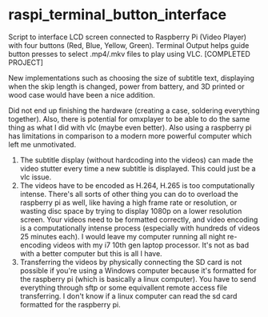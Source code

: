 # raspi_terminal_button_interface
Script to interface LCD screen connected to Raspberry Pi (Video Player) with four buttons (Red, Blue, Yellow, Green). Terminal Output helps guide button presses to select .mp4/.mkv files to play using VLC. [COMPLETED PROJECT]

New implementations such as choosing the size of subtitle text, displaying when the skip length is changed, power from battery, and 3D printed or wood case would have been a nice addition.

Did not end up finishing the hardware (creating a case, soldering everything together). Also, there is potential for omxplayer to be able to do the same thing as what I did with vlc (maybe even better). Also using a raspberry pi has limitations in comparison to a modern more powerful computer which left me unmotivated.
1. The subtitle display (without hardcoding into the videos) can made the video stutter every time a new subtitle is displayed. This could just be a vlc issue.
2. The videos have to be encoded as H.264, H.265 is too computationally intense. There's all sorts of other thing you can do to overload the raspberry pi as well, like having a high frame rate or resolution, or wasting disc space by trying to display 1080p on a lower resolution screen. Your videos need to be formatted correctly, and video encoding is a computationally intense process (especially with hundreds of videos 25 minutes each). I would leave my computer running all night re-encoding videos with my i7 10th gen laptop processor. It's not as bad with a better computer but this is all I have.
3. Transferring the videos by physically connecting the SD card is not possible if you're using a Windows computer because it's formatted for the raspberry pi (which is basically a linux computer). You have to send everything through sftp or some equivallent remote access file transferring. I don't know if a linux computer can read the sd card formatted for the raspberry pi. 
